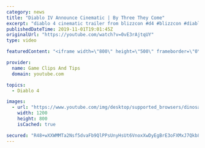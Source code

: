 ```yaml
---
category: news
title: "Diablo IV Announce Cinematic | By Three They Come"
excerpt: "diablo 4 cinematic trailer from blizzcon #d4 #blizzcon #diablo."
publishedDateTime: 2019-11-01T19:01:45Z
originalUrl: "https://youtube.com/watch?v=0vE3rAjtqUY"
type: video

featuredContent: "<iframe width=\"800\" height=\"500\" frameborder=\"0\" src=\"https://www.youtube.com/embed/0vE3rAjtqUY\" allow=\"accelerometer; autoplay; encrypted-media; gyroscope; picture-in-picture\" allowfullscreen></iframe>"

provider:
  name: Game Clips And Tips
  domain: youtube.com

topics:
  - Diablo 4

images:
  - url: "https://www.youtube.com/img/desktop/supported_browsers/dinosaur.png"
    width: 1200
    height: 800
    isCached: true

secured: "R48+wXXWMMTa2Nsf5dvaFb9QlPPsUnyHsUt6VnoxXwDyEgBrE3oFXMxJ7Qkb81iGOZBdO2H47gNPjrqksqvYWP+diiJ+7iUsY7LcfcSK8P1CagpuivUxyj3KugQCsnKQ4WA1X0rxgTPVgy2duAzEomZqoU4+lA6yUlcvfbK618NyzS8xNhgfE2Za+hs8PRPCn7O6AfxtKWZDN0sZrTpJTkzHIGu3ssfWMCqKjDvLJpYjPJv/kH1PYG0UiHrDTOlfwkvLyv62d4wXpyUx5EjTouXk/muGbwvEjPjDIoqz5sGxdLBMYWOhO1syB0jYQXavDA629ELUcFsHAbJV4Ku3xcUqslAKncav8TVqhTi7WHV9GJXaWwFLdRlQukNis38SIcpuRz/S/Ikdi7nUGv6mwQ==;TNDIVW3wtCoFwzlUqGFqFw=="
---
```


